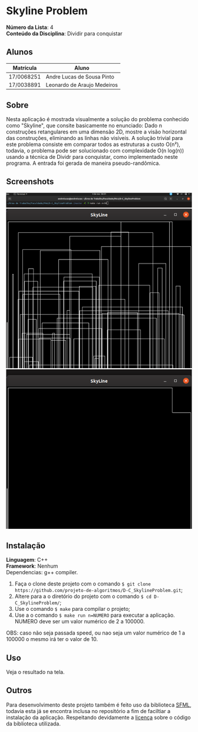 

# Skyline Problem

**Número da Lista**: 4<br>
**Conteúdo da Disciplina**: Dividir para conquistar<br>

## Alunos
|Matrícula | Aluno |
| -- | -- |
| 17/0068251  |  Andre Lucas de Sousa Pinto |
| 17/0038891  |  Leonardo de Araujo Medeiros |

## Sobre
Nesta aplicação é mostrada visualmente a solução do problema conhecido como "Skyline", que consite basicamente no enunciado: Dado n construções retangulares em uma dimensão 2D, mostre a visão horizontal das construções, eliminando as linhas não visíveis. 
A solução trivial para este problema consiste em comparar todos as estruturas a custo O(n²), todavia, o problema pode ser solucionado com complexidade O(n log(n)) usando a técnica de Dividr para conquistar, como implementado neste programa.
A entrada foi gerada de maneira pseudo-randômica.

## Screenshots
![screen 1](screenshots/1.png)
![screen 2](screenshots/2.png)
![screen 3](screenshots/3.png)

## Instalação 
**Linguagem**: C++<br>
**Framework**: Nenhum<br>
Dependencias: g++ compiler.
1. Faça o clone deste projeto com o comando ```$ git clone https://github.com/projeto-de-algoritmos/D-C_SkylineProblem.git```;
2. Altere para a o diretório do projeto com o comando ```$ cd D-C_SkylineProblem/```;
3. Use o comando ```$ make``` para compilar o projeto;
4. Use a o comando ```$ make run n=NUMERO``` para executar a aplicação. NUMERO deve ser um valor numérico de 2 a 100000.

OBS: caso não seja passada speed, ou nao seja um valor numérico de 1 a 100000 o mesmo irá ter o valor de 10.

## Uso 
Veja o resultado na tela.

## Outros 
Para desenvolvimento deste projeto também é feito uso da biblioteca [SFML](https://www.sfml-dev.org/index.php), todavia esta já se encontra inclusa no repositório a fim de faciltiar a instalação da aplicação. Respeitando devidamente a [licença](https://www.sfml-dev.org/license.php) sobre o código da biblioteca utilizada.




